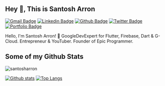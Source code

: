 ## Hey 👋, This is Santosh Arron
[![Gmail Badge](https://img.shields.io/badge/-santosharron@gmail.com-c14438?style=flat&logo=Gmail&logoColor=white&link=mailto:santosharron@gmail.com)](mailto:santosharron@gmail.com) 
[![Linkedin Badge](https://img.shields.io/badge/-santosh_arron-0072b1?style=flat&logo=Linkedin&logoColor=white&link=https://www.linkedin.com/in/santosh_arron/)](https://www.linkedin.com/in/santosh_arron/) [![Github Badge](https://img.shields.io/badge/-Santosh_arron-grey?style=flat&logo=github&logoColor=white&link=https://github.com/Santosh_arron/)](https://www.github.com/Santosh_arron/) [![Twitter Badge](https://img.shields.io/badge/-ArronSantosh-00acee?style=flat&logo=twitter&logoColor=white&link=https://twitter.com/ArronSantosh/)](https://www.twitter.com/ArronSantosh/) [![Portfolio Badge](https://img.shields.io/badge/portfolio-web-blue?style=flat&link=https://santosh-arron.netlify.app//)](https://santosh-arron.netlify.app//) <p align='left'>Hello, I'm Santosh Arron! 👋
GoogleDevExpert for Flutter, Firebase, Dart & G-Cloud. Entrepreneur & YouTuber. Founder of Epic Programmer.</p>
## Some of my Github Stats
<p align=left> <img src=https://komarev.com/ghpvc/?username=santosharron alt=santosharron /> </p>

[![Github stats](https://github-readme-stats.vercel.app/api?username=Santosh_arron&show_icons=true&include_all_commits=true)](https://github.com/santosharron/github-readme-stats)
[![Top Langs](https://github-readme-stats.vercel.app/api/top-langs/?username=Santosh_arron&layout=compact)](https://github.com/santosharron/github-readme-stats)
